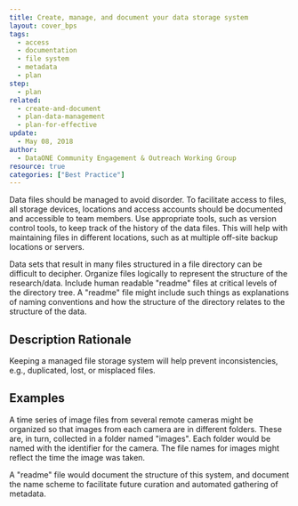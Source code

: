 ```yaml
---
title: Create, manage, and document your data storage system
layout: cover_bps
tags:
  - access
  - documentation
  - file system
  - metadata
  - plan
step:
  - plan
related:
  - create-and-document
  - plan-data-management
  - plan-for-effective
update:
  - May 08, 2018
author:
  - DataONE Community Engagement & Outreach Working Group
resource: true
categories: ["Best Practice"]
---
```



Data files should be managed to avoid disorder. To facilitate access to files, all storage devices, locations and access accounts should be documented and accessible to team members. Use appropriate tools, such as version control tools, to keep track of the history of the data files. This will help with maintaining files in different locations, such as at multiple off-site backup locations or servers.

Data sets that result in many files structured in a file directory can be difficult to decipher. Organize files logically to represent the structure of the research/data. Include human readable "readme" files at critical levels of the directory tree. A "readme" file might include such things as explanations of naming conventions and how the structure of the directory relates to the structure of the data.

## Description Rationale

Keeping a managed file storage system will help prevent inconsistencies, e.g., duplicated, lost, or misplaced files.

## Examples

A time series of image files from several remote cameras might be organized so that images from each camera are in different folders. These are, in turn, collected in a folder named "images". Each folder would be named with the identifier for the camera. The file names for images might reflect the time the image was taken.

A "readme" file would document the structure of this system, and document the name scheme to facilitate future curation and automated gathering of metadata.
